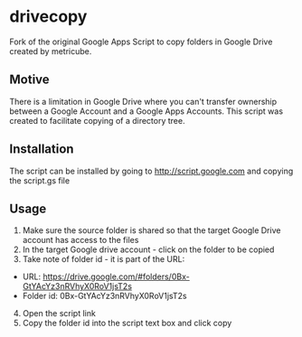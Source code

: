 drivecopy
=========

Fork of the original Google Apps Script to copy folders in Google Drive created by metricube.

## Motive
There is a limitation in Google Drive where you can't transfer ownership between
a Google Account and a Google Apps Accounts.   This script was created to facilitate
copying of a directory tree.

## Installation
The script can be installed by going to http://script.google.com and copying the script.gs file

## Usage
1. Make sure the source folder is shared so that the target Google Drive account has access to the files
2.  In the target Google drive account - click on the folder to be copied
3.  Take note of folder id - it is part of the URL:
 - URL:   https://drive.google.com/#folders/0Bx-GtYAcYz3nRVhyX0RoV1jsT2s
 - Folder id:  0Bx-GtYAcYz3nRVhyX0RoV1jsT2s
4. Open the script link 
5. Copy the folder id into the script text box and click copy

 
